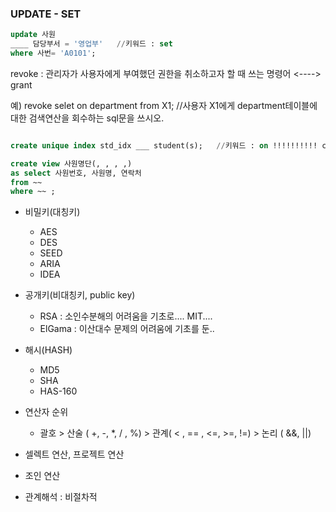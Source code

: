 ### UPDATE - SET
~~~sql
update 사원
____ 담당부서 = '영업부'   //키워드 : set
where 사번= 'A0101';
~~~

revoke : 관리자가 사용자에게 부여했던 권한을 취소하고자 할 때 쓰는 명령어 <----> grant

예) revoke selet on department from X1; //사용자 X1에게 department테이블에 대한 검색연산을 회수하는 sql문을 쓰시오.


~~~sql

create unique index std_idx ___ student(s);   //키워드 : on !!!!!!!!!! create는 무조건 on !!!!!!!!!!!
~~~

~~~sql
create view 사원명단(, , , ,)
as select 사원번호, 사원명, 연락처
from ~~
where ~~ ;
~~~ 



- 비밀키(대칭키)
  - AES
  - DES  
  - SEED
  - ARIA
  - IDEA

- 공개키(비대칭키, public key)
  - RSA : 소인수분해의 어려움을 기초로.... MIT....
  - ElGama : 이산대수 문제의 어려움에 기초를 둔..

- 해시(HASH)
  - MD5
  - SHA
  - HAS-160


- 연산자 순위
  - 괄호 > 산술 ( +, -, *, / , %)  > 관계( < , == , <=, >=, !=) > 논리 ( &&, ||)


- 셀렉트 연산, 프로젝트 연산
- 조인 연산
- 관계해석 : 비절차적 
